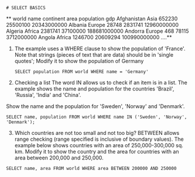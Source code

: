     # SELECT BASICS         
**             world
name	continent	area	population	gdp
Afghanistan	Asia	652230	25500100	20343000000
Albania	Europe	28748	2831741	12960000000
Algeria	Africa	2381741	37100000	188681000000
Andorra	Europe	468	78115	3712000000
Angola	Africa	1246700	20609294	100990000000
....**

1. The example uses a WHERE clause to show the population of 'France'. Note that 
    strings (pieces of text that are data) should be in 'single quotes';
    Modify it to show the population of Germany

    `SELECT population FROM world
  WHERE name = 'Germany'`

2. Checking a list The word IN allows us to check if an item is in a list. 
The example shows the name and population for the countries 'Brazil', 'Russia', 'India' and 'China'.

Show the name and the population for 'Sweden', 'Norway' and 'Denmark'.

`SELECT name, population FROM world
  WHERE name IN ('Sweden', 'Norway', 'Denmark');`

3. Which countries are not too small and not too big? BETWEEN allows range checking 
(range specified is inclusive of boundary values). The example below shows countries 
with an area of 250,000-300,000 sq. km. Modify it to show the country and the area for 
countries with an area between 200,000 and 250,000.

`SELECT name, area FROM world
  WHERE area BETWEEN 200000 AND 250000`
